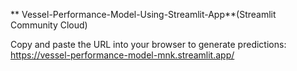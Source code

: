 ** Vessel-Performance-Model-Using-Streamlit-App**(Streamlit Community Cloud)

Copy and paste the URL into your browser to generate predictions:
https://vessel-performance-model-mnk.streamlit.app/
